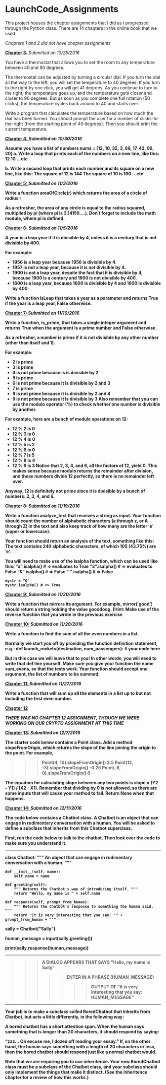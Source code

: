 # LaunchCode_Assignments
This project houses the chapter assignments that I did as I progressed through the Python class. There are 14 chapters in the online book that we used.

<i>Chapters 1 and 2 did not have chapter assignments</i>

<b><u>Chapter 3: </u></b> <i> Submitted on 10/25/2016</i>

You have a thermostat that allows you to set the room to any temperature between 40 and 90 degrees.

The thermostat can be adjusted by turning a circular dial. If you turn the dial all the way to the left, you will set the temperature to 40 degrees. If you turn to the right by one click, you will get 41 degrees. As you continue to turn to the right, the temperature goes up, and the temperature gets closer and closer to 90 degrees. But as soon as you complete one full rotation (50 clicks), the temperature cycles back around to 40 and starts over.

Write a program that calculates the temperature based on how much the dial has been turned. You should prompt the user for a number of clicks-to-the-right (from the starting point of 40 degrees). Then you should print the current temperature.


<b><u>Chapter 4: </u><b/> <i> Submitted on 10/30/2016</i>

Assume you have a list of numbers nums = [12, 10, 32, 3, 66, 17, 42, 99, 20]
  a. Write a loop that prints each of the numbers on a new line, like this:
     12
     10
     ...etc

  b. Write a second loop that prints each number and its square on a new line, like this:
     The square of 12 is 144
     The square of 10 is 100
     ...etc


<b><u>Chapter 5: </u></b> <i> Submitted on 11/3/2016</i>

Write a function areaOfCircle(r) which returns the area of a circle of radius r

As a refresher, the area of any circle is equal to the radius squared, multiplied by pi (where pi is 3.14159....).
Don’t forget to include the math module, where pi is defined.

<b><u>Chapter 6: </u></b> <i> Submitted on 11/5/2016</i>

A year is a leap year if it is divisible by 4, unless it is a century that is not divisible by 400.

For example:
  - 1956 is a leap year because 1956 is divisible by 4.
  - 1957 is not a leap year, because it is not divisible by 4.
  - 1900 is not a leap year, despite the fact that it is divisible by 4, because 1900 is a century and 1900 is not divisible by 400.
  - 1600 is a leap year, because 1600 is divisible by 4 and 1600 is divisible by 400

Write a function isLeap that takes a year as a parameter and returns True if the year is a leap year, False otherwise.

<b><u>Chapter 7: </u></b> <i> Submitted on 11/10/2016</i>

Write a function, is_prime, that takes a single integer argument and returns True when the argument is a prime number and False otherwise.

As a refresher, a number is prime if it is not divisible by any other number (other than itself and 1).

For example:
  - 2 is prime
  - 3 is prime
  - 4 is not prime because is is divisible by 2
  - 5 is prime
  - 6 is not prime because it is divisible by 2 and 3
  - 7 is prime
  - 8 is not prime because it is divisible by 2 and 4
  - 9 is not prime because it is divisible by 3
Also remember that you can use the modulo operator (%) to check whether one number is divisible by another.

For example, here are a bunch of modulo operations on 12:
  - 12 % 2 is 0
  - 12 % 3 is 0
  - 12 % 4 is 0
  - 12 % 5 is 2
  - 12 % 6 is 0
  - 12 % 7 is 5
  - 12 % 8 is 4
  - 12 % 9 is 3
Notice that 2, 3, 4, and 6, all the factors of 12, yield 0. This makes sense because modulo returns the remainder after division, and these numbers divide 12 perfectly, so there is no remainder left over.

Anyway, 12 is definitely not prime since it is divisible by a bunch of numbers: 2, 3, 4, and 6.

<b><u>Chapter 8: </u></b> <i> Submitted on 11/19/2016</i>

Write a function analyze_text that receives a string as input. Your function should count the number of alphabetic characters (a through z, or A through Z) in the text and also keep track of how many are the letter 'e' (upper or lowercase).

Your function should return an analysis of the text, something like this:
The text contains 240 alphabetic characters, of which 105 (43.75%) are ‘e’.

You will need to make use of the isalpha function, which can be used like this:
    "a".isalpha() # => evaluates to True
    "3".isalpha() # => evaluates to False
    "&".isalpha() # => False
    " ".isalpha() # => False

    mystr = "Q"
    mystr.isalpha() # => True

<b><u>Chapter 9: </u></b> <i> Submitted on 11/20/2016</i>

Write a function that mirrors its argument. For example, mirror('good') should return a string holding the value gooddoog. (Hint: Make use of the reverse function that you wrote in the previous exercise

<b><u>Chapter 10: </u></b> <i> Submitted on 11/20/2016</i>

Write a function to find the sum of all the even numbers in a list.

Normally we start you off by providing the function definition statement, e.g.:
def launch_rockets(destination, num_passengers):
      # your code here
      
But in this case we will leave that to you! In other words, you will need to write that def line yourself. Make sure you give your function the name sum_evens, so that the tests work. Your function should accept one argument, the list of numbers to be summed.

<b><u>Chapter 11: </u></b> <i> Submitted on 11/27/2016</i>

Write a function that will sum up all the elements in a list up to but not including the first even number.

<b><u>Chapter 12</u></b>

*****<i>THERE WAS NO CHAPTER 12 ASSIGNMENT, THOUGH WE WERE WORKING ON OUR CRYPTO ASSIGNMENT AT THIS TIME</i>*****

<b><u>Chapter 13: </u></b> <i> Submitted on 12/7/2016</i>

The starter code below contains a Point class. Add a method slopeFromOrigin, which returns the slope of the line joining the origin to the point. For example,

>>> Point(4, 10).slopeFromOrigin()
2.5
>>> Point(12, -3).slopeFromOrigin()
-0.25
>>> Point(-6, 0).slopeFromOrigin()
0

The equation for calculating slope between any two points is slope = (Y2 - Y1) / (X2 - X1). Remember that dividing by 0 is not allowed, so there are some inputs that will cause your method to fail. Return None when that happens.

<b><u>Chapter 14: </u></b> <i> Submitted on 12/11/2016</i>

The code below contains a Chatbot class. A Chatbot is an object that can engage in rudimentary conversation with a human. You will be asked to define a subclass that inherits from this Chatbot superclass.

First, run the code below to talk to the chatbot. Then look over the code to make sure you understand it.
****************************************************************************************************************************
class Chatbot:
    """ An object that can engage in rudimentary conversation with a human. """

    def __init__(self, name):
        self.name = name

    def greeting(self):
        """ Returns the Chatbot's way of introducing itself. """
        return "Hello, my name is " + self.name

    def response(self, prompt_from_human):
        """ Returns the Chatbot's response to something the human said. """
        return "It is very interesting that you say: '" + prompt_from_human + "'"


sally = Chatbot("Sally")

human_message = input(sally.greeting())

print(sally.response(human_message))

****************************************************************************************************************************

>>>A DIALOG APPEARS THAT SAYS "Hello, my name is Sally"
>>>>>ENTER IN A PHRASE (HUMAN_MESSAGE)
>>>>>>>OUTPUT OF "It is very interesting that you say: HUMAN_MESSAGE"

****************************************************************************************************************************

Your job is to make a subclass called BoredChatbot that inherits from Chatbot, but acts a little differently, in the following way:

A bored chatbot has a short attention span. When the human says something that is longer than 20 characters, it should respond by saying:

“zzz... Oh excuse me, I dozed off reading your essay.”
If, on the other hand, the human says something with a length of 20 characters or less, then the bored chatbot should respond just like a normal chatbot would.

Note that we are requiring you to use inheritence. Your new BoredChatbot class must be a subclass of the Chatbot class, and your subclass should only implement the things that make it distinct. (See the Inheritence chapter for a review of how this works.)
